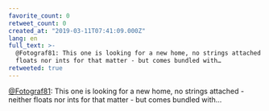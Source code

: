 ```yaml
---
favorite_count: 0
retweet_count: 0
created_at: "2019-03-11T07:41:09.000Z"
lang: en
full_text: >-
  @Fotograf81: This one is looking for a new home, no strings attached - neither
  floats nor ints for that matter - but comes bundled with…
retweeted: true
---
```


[@Fotograf81](https://twitter.com/Fotograf81): This one is looking for a new
home, no strings attached - neither floats nor ints for that matter - but comes
bundled with…
